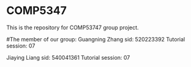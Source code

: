 # COMP5347
This is the repository for COMP53747 group project.

#The member of our group:
Guangning Zhang
sid: 520223392
Tutorial session: 07

Jiaying Liang
sid: 540041361
Tutorial session: 07


